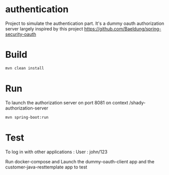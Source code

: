 # authentication
Project to simulate the authentication part.
It's a dummy oauth authorization server largely inspired by this project https://github.com/Baeldung/spring-security-oauth

# Build
```sh
mvn clean install
```

# Run
To launch the authorization server on port 8081 on context /shady-authorization-server 
```sh
mvn spring-boot:run
```

# Test 
To log in with other applications : 
User : john/123

Run docker-compose and
Launch the dummy-oauth-client app and the customer-java-resttemplate app to test

